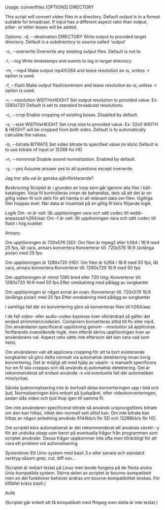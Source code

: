 Usage: convertfiles [OPTIONS] DIRECTORY

This script will convert video files in a directory.
Default output is in a format suitable for broadcast.
If input has a different aspect ratio than output,
pillar- or letter-boxes will be added.

Options:
   -d, --destination DIRECTORY
   Write output to provided target directory.
   Default is a subdirectory to source called 'output'

   -o, --overwrite
   Overwrite any existing output files. Default is not to.

   -l, --log
   Write timestamps and events to log in target directory.

   -m, --mp4
   Make output mp4/h264 and leave resolution as-is,
   unless -r option is used.

   -f, --flash
   Make output flash/sorenson and leave resolution as-is,
   unless -r option is used.

   -r, --resolution WIDTHxHEIGHT
   Set output resolution to provided value. Ex: 1280x720
   Default is set to standard broadcast resolutions.

   -c, --crop
   Enable cropping of existing boxes. Disabled by default.

   -s, --size WIDTHxHEIGHT
   Set crop size to provided value. Ex: 32x0
   WIDTH & HEIGHT will be cropped from both sides.
   Default is to automatically calculate the values.

   -b, --bitrate BITRATE
   Set video bitrate to specified value (in kb/s)
   Default is to use bitrate of input or 12288 for HD

   -n, --nonormal
   Disable sound normalization. Enabled by default.

   -y, --yes
   Assume answer yes to all questions except overwrite.
      
Jag tror alla val är ganska självförklarande?

*Beskrivning*
Scriptet är i grunden en loop som går igenom alla filer i käll-katalogen. Varje fil kontrolleras innan de behandlas, dels så att det är en giltig video-fil och dels för att hämta in all relevant data om filen. Ogiltiga filer hoppas över. När data är insamlad på en giltig fil körs följande logik.

*Logik*
Om -m är valt: låt upplösningen vara och sätt codec till webb-anpassad h264/aac
Om -f är valt: låt upplösningen vara och sätt codec till flash i hög kvalitet

Annars: 

Om upplösningen är 720x576 (SD): 
Om filen är mpeg2 eller h264 i 16:9 med 25 fps, låt vara, annars konvertera 
Konverterar till: 720x576 16:9 (avlånga pixlar) med 25 fps

Om upplösningen är 1280x720 (HD):
Om filen är h264 i 16:9 med 50 fps, låt vara, annars konvertera
Konverterar till: 1280x720 16:9 med 50 fps

Om upplösningen är minst 1280 bred eller 720 hög:
Konverterar till: 1280x720 16:9 med 50 fps
Efter omskalning med pålägg av sorgkanter

Om upplösningen är något annat än ovan:
Konverterar till: 720x576 16:9 (avlånga pixlar) med 25 fps
Efter omskalning med pålägg av sorgkanter

I samtliga fall där en konvertering görs så konverteras filen till h264/aac

I de fall video- eller audio-codec kopieras över oförändrad så gäller det endast strömmen/codecen. Containern konverteras alltid till flv eller mp4. 
Om användaren specificerat upplösning genom --resolution så appliceras fortfarande ovanstående logik, men efteråt skrivs upplösningen över av användarens val. Aspect ratio sätts inte eftersom det kan vara vad som helst. 

Om användaren valt att applicera cropping för att ta bort existerande sorgkanter så görs detta normalt via automatisk detektering innan övrig konvertering. Det är möjligt att med hjälp av växeln -s manuellt specificera hur en fil ska croppas och då används ej automatisk detektering. Det är rekommenderat att endast använda -s vid eventuella fall där automatiken misslyckas. 

Såvida ljudnormalisering inte är bortvalt delas konverteringen upp i bild och ljud. Normaliseringen körs enbart på ljudspåret, efter videokonverteringen, sedan slås video och ljud ihop igen till samma fil.

Om inte användaren specificerat bitrate så används ursprungsfilens bitrate om den kan hittas, vilket den normalt sett alltid kan. Om inte bitrate kan hittas av någon anledning används 6144kb/s för SD och 12288kb/s för HD. 

Om scriptet körs automatiserat är det rekommenderat att använda växeln -y för att undvika stopp som beror på eventuella frågor från programmen som scriptet använder. Dessa frågor uppkommer inte ofta men tillräckligt för att vara ett problem vid automatisering.

*Systemkrav*
Ett Unix-system med bash 3.x eller senare och standard verktyg såsom grep, cut, diff osv…

(Scriptet är enbart testat på Linux men borde fungera på de flesta andra Unix-kompatibla system. Större delen av scriptet är bourne-kompatibelt men en del funktioner behöver ändras om bourne-kompatibilitet önskas. För tillfället krävs bash.)

Avlib 

(Scriptet går enkelt att få kompatibelt med ffmpeg men detta är inte testat.)
